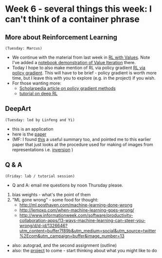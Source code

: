 # Week 6 - several things this week: I can't think of a container phrase


## More about Reinforcement Learning
`(Tuesday: Marcus)`
* We continue with the material from last week in [RL with Values](https://github.com/garibaldu/comp421/blob/master/week5/lecture_RL_via_Values.pdf). Note I've added a [notebook demonstration of Value Iteration](https://github.com/garibaldu/comp421/blob/master/notebooks/demo_value_iteration.ipynb) there.
* Today I hope to also make mention of RL via policy gradient [RL via policy gradient](https://github.com/garibaldu/comp421/blob/master/week6/lecture_RL_via_policy_gradient.pdf). This will have to be brief - policy gradient is worth more time, but I leave this with you to explore (e.g. in the project) if you wish.
* For those wanting more: 
   * [Scholarpedia article on policy gradient methods](http://www.scholarpedia.org/article/Policy_gradient_methods)
   * [tutorial on deep RL](https://gym.openai.com/docs/rl)

## DeepArt
`(Tuesday: led by Linfeng and Yi)`
* this is an application
* here is the [paper](https://arxiv.org/pdf/1508.06576v2.pdf)
* (MF: I found [this](https://www.robots.ox.ac.uk/~vgg/rg/slides/weidi_rg.pdf) a useful summary too, and pointed me to this earlier paper that just looks at the procedure used for making of images from representations i.e. [inversion](http://arxiv.org/pdf/1412.0035v1.pdf) )

## Q & A
`(Friday: lab / tutorial session)`
* Q and A: email me questions by noon Thursday please.

1. bias weights - what's the point of them
1. "ML gone wrong" - some food for thought:
   * http://ml.posthaven.com/machine-learning-done-wrong
   * http://lemoxo.com/when-machine-learning-goes-wrong/
   * http://www.informationweek.com/software/productivity-collaboration-apps/13-ways-machine-learning-can-steer-you-wrong/d/d-id/1326646?utm_content=buffer7f89b&utm_medium=social&utm_source=twitter%2Ecom&utm_campaign=buffer&image_number=13

* also: autograd, and the second assignment (outline)
* also: the [project](https://github.com/garibaldu/comp421/blob/master/Assignments/Project.md) to come - start thinking about what you might like to do

